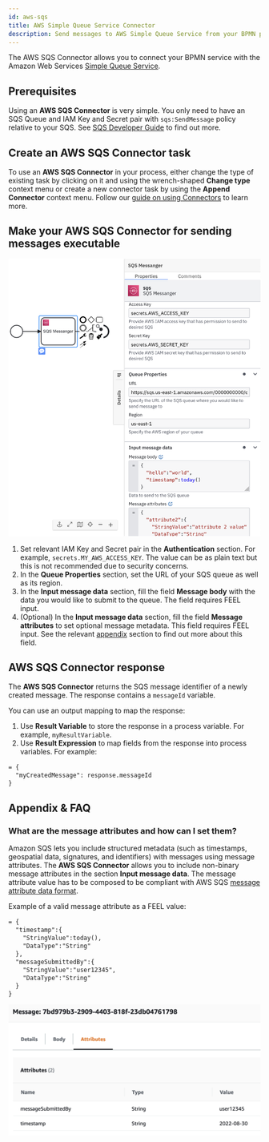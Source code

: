 ```yaml
---
id: aws-sqs
title: AWS Simple Queue Service Connector
description: Send messages to AWS Simple Queue Service from your BPMN process.
---
```


The AWS SQS Connector allows you to connect your BPMN service with the Amazon Web Services [Simple Queue Service](https://aws.amazon.com/sqs/).

## Prerequisites

Using an **AWS SQS Connector** is very simple. You only need to have an SQS Queue and IAM Key and Secret pair with `sqs:SendMessage` policy relative to your SQS. See [SQS Developer Guide](https://docs.aws.amazon.com/AWSSimpleQueueService/latest/SQSDeveloperGuide/sqs-basic-examples-of-iam-policies.html) to find out more.

## Create an AWS SQS Connector task

To use an **AWS SQS Connector** in your process, either change the type of existing task by clicking on it and using the wrench-shaped **Change type** context menu or create a new connector task by using the **Append Connector** context menu. Follow our [guide on using Connectors](../use-connectors.md) to learn more.

## Make your AWS SQS Connector for sending messages executable

![AWS SQS Filled](../img/connectors-aws-sqs-filled.png)

1. Set relevant IAM Key and Secret pair in the **Authentication** section. For example, `secrets.MY_AWS_ACCESS_KEY`. The value can be as plain text but this is not recommended due to security concerns.
2. In the **Queue Properties** section, set the URL of your SQS queue as well as its region.
3. In the **Input message data** section, fill the field **Message body** with the data you would like to submit to the queue. The field requires FEEL input.
4. (Optional) In the **Input message data** section, fill the field **Message attributes** to set optional message metadata. This field requires FEEL input. See the relevant [appendix](#what-are-the-message-attributes-and-how-can-i-set-them) section to find out more about this field.

## AWS SQS Connector response

The **AWS SQS Connector** returns the SQS message identifier of a newly created message.
The response contains a `messageId` variable.

You can use an output mapping to map the response:

1. Use **Result Variable** to store the response in a process variable. For example, `myResultVariable`.
2. Use **Result Expression** to map fields from the response into process variables. For example:

```
= {
  "myCreatedMessage": response.messageId
}
```

## Appendix & FAQ

### What are the message attributes and how can I set them?

Amazon SQS lets you include structured metadata (such as timestamps, geospatial data, signatures, and identifiers) with messages using message attributes.
The **AWS SQS Connector** allows you to include non-binary message attributes in the section **Input message data**. The message attribute value has to be composed to be compliant with AWS SQS [message attribute data format](https://docs.aws.amazon.com/AWSSimpleQueueService/latest/SQSDeveloperGuide/sqs-message-metadata.html#sqs-message-attributes).

Example of a valid message attribute as a FEEL value:

```
= {
  "timestamp":{
    "StringValue":today(),
    "DataType":"String"
  },
  "messageSubmittedBy":{
    "StringValue":"user12345",
    "DataType":"String"
  }
}
```

![AWS SQS Message Attributes](../img/connectors-aws-sqs-message-attributes.png)
